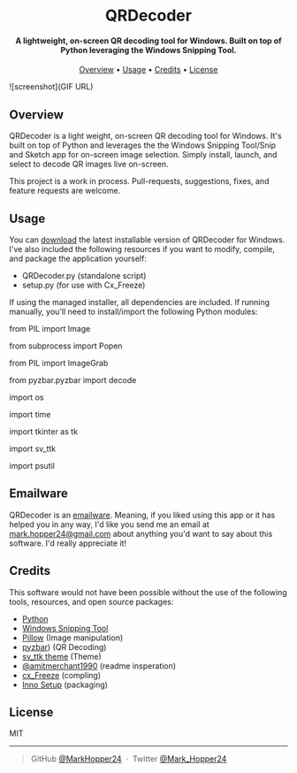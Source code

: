 <h1 align="center">
  <br>
  QRDecoder
  <br>
</h1>

<h4 align="center">A lightweight, on-screen QR decoding tool for Windows. Built on top of Python leveraging the Windows Snipping Tool.</h4>

<p align="center">
  <a href="#overview">Overview</a> •
  <a href="#usage">Usage</a> •
  <a href="#credits">Credits</a> •
  <a href="#license">License</a>
</p>

![screenshot](GIF URL)

## Overview

QRDecoder is a light weight, on-screen QR decoding tool for Windows. It's built on top of Python and leverages the the Windows Snipping Tool/Snip and Sketch app for on-screen image selection. Simply install, launch, and select to decode QR images live on-screen. 

This project is a work in process. Pull-requests, suggestions, fixes, and feature requests are welcome.


## Usage

You can [download](downloadURL) the latest installable version of QRDecoder for Windows. I've also included the following resources if you want to modify, compile, and package the application yourself:

* QRDecoder.py (standalone script)
* setup.py (for use with Cx_Freeze)

If using the managed installer, all dependencies are included. If running manually, you'll need to install/import the following Python modules:

from PIL import Image

from subprocess import Popen

from PIL import ImageGrab

from pyzbar.pyzbar import decode

import os

import time

import tkinter as tk

import sv_ttk

import psutil


## Emailware

QRDecoder is an [emailware](https://en.wiktionary.org/wiki/emailware). Meaning, if you liked using this app or it has helped you in any way, I'd like you send me an email at <mark.hopper24@gmail.com> about anything you'd want to say about this software. I'd really appreciate it!

## Credits

This software would not have been possible without the use of the following tools, resources, and open source packages:

- [Python](https://www.python.org/)
- [Windows Snipping Tool](https://www.microsoft.com/store/productId/9MZ95KL8MR0L)
- [Pillow](https://github.com/python-pillow/Pillow/) (Image manipulation)
- [pyzbar](https://github.com/NaturalHistoryMuseum/pyzbar)) (QR Decoding)
- [sv_ttk theme](https://github.com/rdbende/Sun-Valley-ttk-theme) (Theme)
- [@amitmerchant1990](https://github.com/amitmerchant1990/electron-markdownify#readme) (readme insperation)
- [cx_Freeze](https://github.com/marcelotduarte/cx_Freeze) (compling)
- [Inno Setup](https://jrsoftware.org/isinfo.php) (packaging)

## License

MIT

---

> GitHub [@MarkHopper24](https://github.com/MarkHopper24) &nbsp;&middot;&nbsp;
> Twitter [@Mark_Hopper24](https://twitter.com/Mark_Hopper24)

